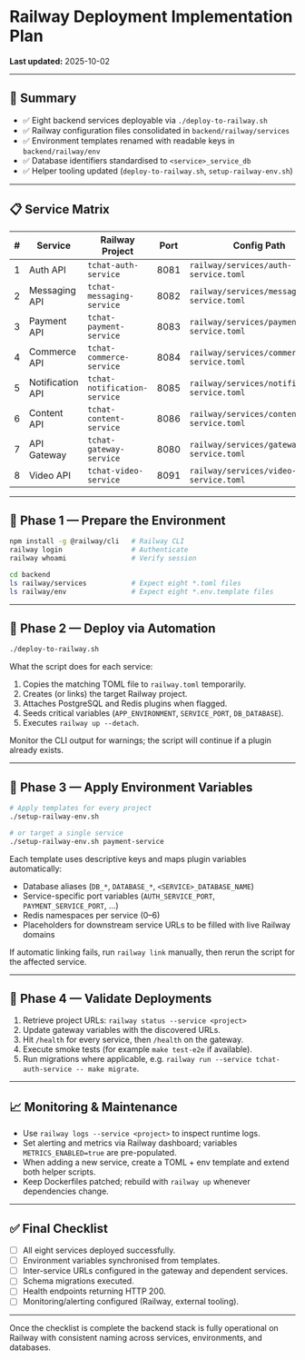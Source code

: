 # Railway Deployment Implementation Plan

**Last updated:** 2025-10-02

---

## 🎯 Summary

- ✅ Eight backend services deployable via `./deploy-to-railway.sh`
- ✅ Railway configuration files consolidated in `backend/railway/services`
- ✅ Environment templates renamed with readable keys in `backend/railway/env`
- ✅ Database identifiers standardised to `<service>_service_db`
- ✅ Helper tooling updated (`deploy-to-railway.sh`, `setup-railway-env.sh`)

---

## 📋 Service Matrix

| # | Service | Railway Project | Port | Config Path | Database |
|---|---------|-----------------|------|-------------|----------|
| 1 | Auth API | `tchat-auth-service` | 8081 | `railway/services/auth-service.toml` | `auth_service_db` |
| 2 | Messaging API | `tchat-messaging-service` | 8082 | `railway/services/messaging-service.toml` | `messaging_service_db` |
| 3 | Payment API | `tchat-payment-service` | 8083 | `railway/services/payment-service.toml` | `payment_service_db` |
| 4 | Commerce API | `tchat-commerce-service` | 8084 | `railway/services/commerce-service.toml` | `commerce_service_db` |
| 5 | Notification API | `tchat-notification-service` | 8085 | `railway/services/notification-service.toml` | `notification_service_db` |
| 6 | Content API | `tchat-content-service` | 8086 | `railway/services/content-service.toml` | `content_service_db` |
| 7 | API Gateway | `tchat-gateway-service` | 8080 | `railway/services/gateway-service.toml` | — |
| 8 | Video API | `tchat-video-service` | 8091 | `railway/services/video-service.toml` | `video_service_db` |

---

## 🚀 Phase 1 — Prepare the Environment

```bash
npm install -g @railway/cli   # Railway CLI
railway login                 # Authenticate
railway whoami                # Verify session

cd backend
ls railway/services           # Expect eight *.toml files
ls railway/env                # Expect eight *.env.template files
```

---

## 🧭 Phase 2 — Deploy via Automation

```bash
./deploy-to-railway.sh
```

What the script does for each service:

1. Copies the matching TOML file to `railway.toml` temporarily.
2. Creates (or links) the target Railway project.
3. Attaches PostgreSQL and Redis plugins when flagged.
4. Seeds critical variables (`APP_ENVIRONMENT`, `SERVICE_PORT`, `DB_DATABASE`).
5. Executes `railway up --detach`.

Monitor the CLI output for warnings; the script will continue if a plugin already exists.

---

## 🔧 Phase 3 — Apply Environment Variables

```bash
# Apply templates for every project
./setup-railway-env.sh

# or target a single service
./setup-railway-env.sh payment-service
```

Each template uses descriptive keys and maps plugin variables automatically:

- Database aliases (`DB_*`, `DATABASE_*`, `<SERVICE>_DATABASE_NAME`)
- Service-specific port variables (`AUTH_SERVICE_PORT`, `PAYMENT_SERVICE_PORT`, ...)
- Redis namespaces per service (0–6)
- Placeholders for downstream service URLs to be filled with live Railway domains

If automatic linking fails, run `railway link` manually, then rerun the script for the affected service.

---

## 🧪 Phase 4 — Validate Deployments

1. Retrieve project URLs: `railway status --service <project>`
2. Update gateway variables with the discovered URLs.
3. Hit `/health` for every service, then `/health` on the gateway.
4. Execute smoke tests (for example `make test-e2e` if available).
5. Run migrations where applicable, e.g. `railway run --service tchat-auth-service -- make migrate`.

---

## 📈 Monitoring & Maintenance

- Use `railway logs --service <project>` to inspect runtime logs.
- Set alerting and metrics via Railway dashboard; variables `METRICS_ENABLED=true` are pre-populated.
- When adding a new service, create a TOML + env template and extend both helper scripts.
- Keep Dockerfiles patched; rebuild with `railway up` whenever dependencies change.

---

## ✅ Final Checklist

- [ ] All eight services deployed successfully.
- [ ] Environment variables synchronised from templates.
- [ ] Inter-service URLs configured in the gateway and dependent services.
- [ ] Schema migrations executed.
- [ ] Health endpoints returning HTTP 200.
- [ ] Monitoring/alerting configured (Railway, external tooling).

---

Once the checklist is complete the backend stack is fully operational on Railway with consistent naming across services, environments, and databases.
